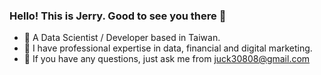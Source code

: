 ### Hello! This is Jerry. Good to see you there 👋
- 🌷 A Data Scientist / Developer based in Taiwan.
- 🌷 I have professional expertise in data, financial and digital marketing.
- 💬 If you have any questions, just ask me from juck30808@gmail.com
